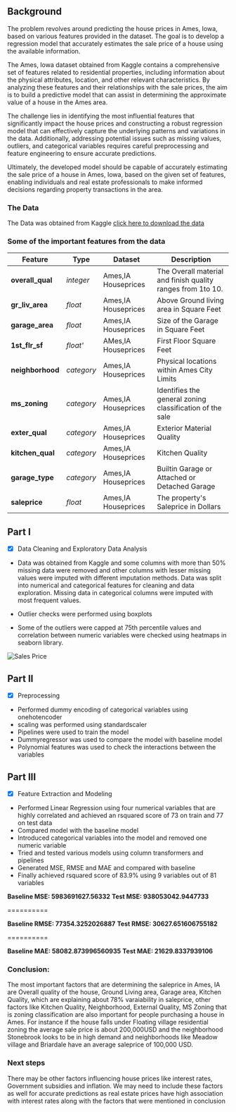 ## Background

The problem revolves around predicting the house prices in Ames, Iowa, based on various features provided in the dataset. The goal is to develop a regression model that accurately estimates the sale price of a house using the available information.

The Ames, Iowa dataset obtained from Kaggle contains a comprehensive set of features related to residential properties, including information about the physical attributes, location, and other relevant characteristics. By analyzing these features and their relationships with the sale prices, the aim is to build a predictive model that can assist in determining the approximate value of a house in the Ames area.

The challenge lies in identifying the most influential features that significantly impact the house prices and constructing a robust regression model that can effectively capture the underlying patterns and variations in the data. Additionally, addressing potential issues such as missing values, outliers, and categorical variables requires careful preprocessing and feature engineering to ensure accurate predictions.

Ultimately, the developed model should be capable of accurately estimating the sale price of a house in Ames, Iowa, based on the given set of features, enabling individuals and real estate professionals to make informed decisions regarding property transactions in the area.

### The Data

The Data was obtained from Kaggle [click here to download the data](https://www.kaggle.com/competitions/project-2-regression-challenge-123/data)

### Some of the important features from the data


|Feature|Type|Dataset|Description|
|---|---|---|---|
|**overall_qual**|*integer*|Ames,IA Houseprices|The Overall material and finish quality ranges from 1to 10.| 
|**gr_liv_area**|*float*|Ames,IA Houseprices|Above Ground living area in Square Feet |
|**garage_area**|*float*|Ames,IA Houseprices|Size of the Garage in Square Feet|
|**1st_flr_sf**|*float'*|AMes,IA Houseprices|First Floor Square Feet|
|**neighborhood**|*category*|Ames,IA Houseprices|Physical locations within Ames City Limits|
|**ms_zoning**|*category*|Ames,IA Houseprices|Identifies the general zoning classification of the sale|
|**exter_qual**|*category*|Ames,IA Houseprices|Exterior Material Quality|
|**kitchen_qual**|*category*|Ames,IA Houseprices|Kitchen Quality|
|**garage_type**|*category*|Ames,IA Houseprices|Builtin Garage or Attached or Detached Garage|
|**saleprice**|*float*|Ames,IA Houseprices|The property's Saleprice in Dollars|



## Part I

- [x] Data Cleaning and Exploratory Data Analysis

- Data was obtained from Kaggle and some columns with more than 50% missing data were removed and other columns with lesser missing values were imputed with different imputation methods. Data was split into numerical and categorical features for cleaning and data exploration. Missing data in categorical columns were imputed with most frequent values.

- Outlier checks were performed using boxplots

- Some of the outliers were capped at 75th percentile values and correlation between numeric variables were checked using heatmaps in seaborn library.

![Sales Price](../images/distribution.png)

## Part II

- [x] Preprocessing

- Performed dummy encoding of categorical variables using onehotencoder
- scaling was performed using standardscaler
- Pipelines were used to train the model
- Dummyregressor was used to compare the model with baseline model
- Polynomial features was used to check the interactions between the variables


## Part III

- [x] Feature Extraction and Modeling

- Performed Linear Regression using four numerical variables that are highly correlated and achieved an rsquared score of 73 on train and 77 on test data
- Compared model with the baseline model
- Introduced categorical variables into the model and removed one numeric variable
- Tried and tested various models using column transformers and pipelines 
- Generated MSE, RMSE and MAE and compared with baseline 
- Finally achieved rsquared score of 83.9% using 9 variables out of 81 variables

**Baseline MSE: 5983691627.56332**
**Test MSE: 938053042.9447733**

==========

**Baseline RMSE: 77354.3252026887**
**Test RMSE: 30627.651606755182**

==========

**Baseline MAE: 58082.873996560935**
**Test MAE: 21629.8337939106**



### Conclusion:

The most important factors that are determining the saleprice in Ames, IA are Overall quality of the house, Ground Living area, Garage area, Kitchen Quality, which are explaining about 78% varaiability in saleprice, other factors like Kitchen Quality, Neighborhood, External Quality, MS Zoning that is zoning classification are also important for people purchasing a house in Ames. For instance if the house falls under Floating village residential zoning the average sale price is about 200,000USD and the neighborhood Stonebrook looks to be in high demand and neighborhoods like Meadow village and Briardale have an average saleprice of 100,000 USD.

### Next steps 

There may be other factors influencing house prices like interest rates, Government subsidies and inflation. We may need to include these factors as well for accurate predictions as real estate prices have high association with interest rates along with the factors that were mentioned in conclusion

